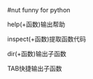 #nut
funny for python 
                 
help(+函数)输出帮助
               
inspect(+函数)提取函数代码  
      
dir(+函数)输出子函数       
       
TAB快捷输出子函数                 
